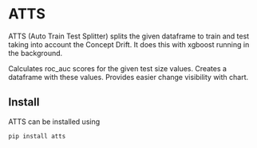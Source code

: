 
ATTS
======

ATTS (Auto Train Test Splitter) splits the given dataframe to train and test taking into account the Concept Drift. It does this with xgboost running in the background. 

Calculates roc_auc scores for the given test size values. Creates a dataframe with these values.
Provides easier change visibility with chart.

## Install
ATTS can be installed using
```
pip install atts
    
